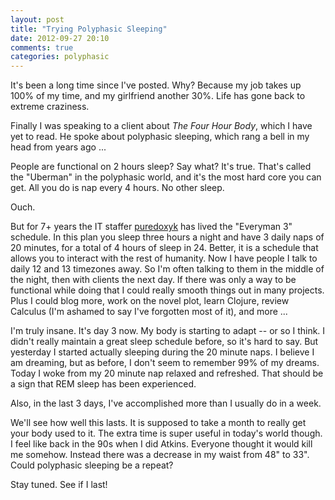```yaml
---
layout: post
title: "Trying Polyphasic Sleeping"
date: 2012-09-27 20:10
comments: true
categories: polyphasic
---
```


It's been a long time since I've posted. Why? Because my job takes up 100% of my time, and my girlfriend another 30%. Life has gone back to extreme craziness.

Finally I was speaking to a client about _The Four Hour Body_, which I have yet to read. He spoke about polyphasic sleeping, which rang a bell in my head from years ago ...

People are functional on 2 hours sleep? Say what? It's true. That's called the "Uberman" in the polyphasic world, and it's the most hard core you can get. All you do is nap every 4 hours. No other sleep.

Ouch.

But for 7+ years the IT staffer [puredoxyk](http://www.puredoxyk.com/index.php/polyphasic-sleep-portal/)  has lived the "Everyman 3" schedule. In this plan you sleep three hours a night and have 3 daily naps of 20 minutes, for a total of 4 hours of sleep in 24. Better, it is a schedule that allows you to interact with the rest of humanity. Now I have people I talk to daily 12 and 13 timezones away. So I'm often talking to them in the middle of the night, then with clients the next day. If there was only a way to be functional while doing that I could really smooth things out in many projects. Plus I could blog more, work on the novel plot, learn Clojure, review Calculus (I'm ashamed to say I've forgotten most of it), and more ...

I'm truly insane. It's day 3 now. My body is starting to adapt -- or so I think. I didn't really maintain a great sleep schedule before, so it's hard to say. But yesterday I started actually sleeping during the 20 minute naps. I believe I am dreaming, but as before, I don't seem to remember 99% of my dreams. Today I woke from my 20 minute nap relaxed and refreshed. That should be a sign that REM sleep has been experienced.

Also, in the last 3 days, I've accomplished more than I usually do in a week.

We'll see how well this lasts. It is supposed to take a month to really get your body used to it. The extra time is super useful in today's world though. I feel like back in the 90s when I did Atkins. Everyone thought it would kill me somehow. Instead there was a decrease in my waist from 48" to 33". Could polyphasic sleeping be a repeat?

Stay tuned. See if I last!
